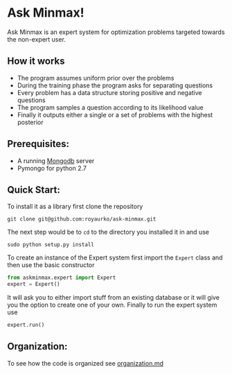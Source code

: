 # Ask Minmax!

Ask Minmax is an expert system for optimization problems targeted towards the non-expert user.

## How it works

 - The program assumes uniform prior over the problems
 - During the training phase the program asks for separating questions
 - Every problem has a data structure storing positive and negative 
questions
 - The program samples a question according to its likelihood value
 - Finally it outputs either a single or a set of problems with the highest
posterior

## Prerequisites: 
 - A running [Mongodb](https://www.mongodb.org/) server 
 - Pymongo for python 2.7

## Quick Start:

To install it as a library first clone the repository

```shell
git clone git@github.com:royaurko/ask-minmax.git

```

The next step would be to `cd` to the directory you installed it in and use

```shell
sudo python setup.py install
```

To create an instance of the Expert system first import the `Expert` class and
then use the basic constructor

```python
from askminmax.expert import Expert
expert = Expert()
```

It will ask you to either import stuff from an existing database or it will give 
you the option to create one of your own. Finally to run the expert system use

```python
expert.run()
```

## Organization:

To see how the code is organized see [organization.md](src/askminmax/organization.md)
